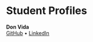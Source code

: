# Student Profiles
**Don Vida**<br>
[GitHub](https://github.com/UnlikelyHero) • [LinkedIn](https://www.linkedin.com/in/donald-vida/)
